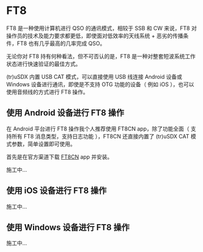 # FT8

FT8 是一种使用计算机进行 QSO 的通讯模式，相较于 SSB 和 CW 来说，FT8 对操作员的技术及能力要求都更低，即使面对低效率的天线系统 + 恶劣的传播条件，FT8 也有几乎最高的几率完成 QSO。

无论你对 FT8 持有何种看法，但不可否认的是，FT8 是一种对整套短波系统工作状态进行快速验证的最佳方式。

(tr)uSDX 内置 USB CAT 模式，可以直接使用 USB 线连接 Android 设备或 Windows 设备进行通讯，即使是不支持 OTG 功能的设备（ 例如 iOS ），也可以使用音频线的方式进行 FT8 操作。

## 使用 Android 设备进行 FT8 操作

在 Android 平台进行 FT8 操作我个人推荐使用 FT8CN app，除了功能全面（ 支持所有 FT8 消息类型，支持日志功能 ），FT8CN 还直接内置了 (tr)uSDX CAT 模式参数，简单设置即可使用。

首先是在官方渠道下载 [FT8CN](https://github.com/N0BOY/FT8CN/releases/) app 并安装。

施工中...

## 使用 iOS 设备进行 FT8 操作

施工中...

## 使用 Windows 设备进行 FT8 操作

施工中...
